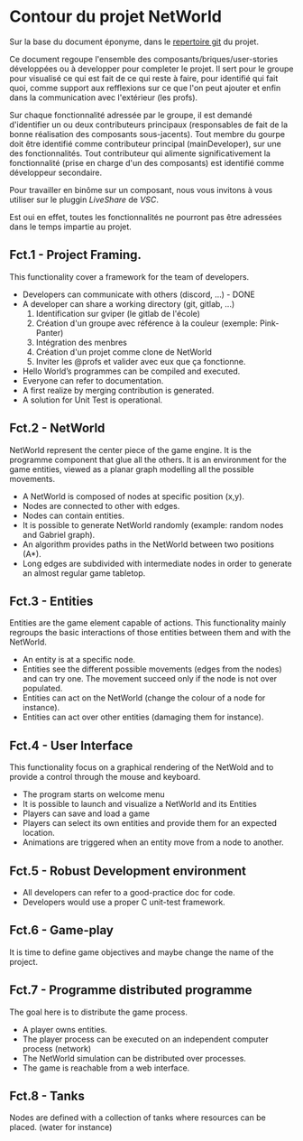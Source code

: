 # Contour du projet NetWorld

Sur la base du document éponyme, dans le [repertoire git](https://gvipers.imt-lille-douai.fr/fatus/networld/blob/master/project-outline.md) du projet.

Ce document regoupe l'ensemble des composants/briques/user-stories développées ou à developper pour completer le projet. Il sert pour le groupe pour visualisé ce qui est fait de ce qui reste à faire, pour identifié qui fait quoi, comme support aux refflexions sur ce que l'on peut ajouter et enfin dans la communication avec l'extérieur (les profs).

Sur chaque fonctionnalité adressée par le groupe, il est demandé d'identifier un ou deux contributeurs principaux (responsables de fait de la bonne réalisation des composants sous-jacents). Tout membre du gourpe doit être identifié comme contributeur principal (mainDeveloper), sur une des fonctionnalités. Tout contributeur qui alimente significativement la fonctionnalité (prise en charge d'un des composants) est identifié comme développeur secondaire.

Pour travailler en binôme sur un composant, nous vous invitons à vous utiliser sur le pluggin *LiveShare* de *VSC*.

Est oui en effet, toutes les fonctionnalités ne pourront pas être adressées dans le temps impartie au projet.

## Fct.1 - Project Framing.


This functionality cover a framework for the team of developers.


- Developers can communicate with others (discord, ...) - DONE
- A developer can share a working directory (git, gitlab, ...)
  1. Identification sur gviper (le gitlab de l'école)
  1. Création d'un groupe avec référence à la couleur (exemple: Pink-Panter) 
  1. Intégration des menbres
  1. Création d'un projet comme clone de NetWorld
  1. Inviter les @profs et valider avec eux que ça fonctionne.
- Hello World’s programmes can be compiled and executed.
- Everyone can refer to documentation.
- A first realize by merging contribution is generated.
- A solution for Unit Test is operational.


## Fct.2 - NetWorld


NetWorld represent the center piece of the game engine. It is the programme component that glue all the others. 
It is an environment for the game entities, viewed as a planar graph modelling all the possible movements. 


- A NetWorld is composed of nodes at specific position (x,y).
- Nodes are connected to other with edges.
- Nodes can contain entities.
- It is possible to generate NetWorld randomly (example: random nodes and Gabriel graph).
- An algorithm provides paths in the NetWorld between two positions (A*).
- Long edges are subdivided with intermediate nodes in order to generate an almost regular game tabletop.


## Fct.3 - Entities


Entities are the game element capable of actions. This functionality mainly regroups the basic interactions of those entities between them and with the NetWorld.



- An entity is at a specific node.
- Entities see the different possible movements (edges from the nodes) and can try one. The movement succeed only if the node is not over populated.
- Entities can act on the NetWorld (change the colour of a node for instance).
- Entities can act over other entities (damaging them for instance).


## Fct.4 - User Interface


This functionality focus on a graphical rendering of the NetWold and to provide a control through the mouse and keyboard.


- The program starts on welcome menu
- It is possible to launch and visualize a NetWorld and its Entities
- Players can save and load a game 
- Players can select its own entities and provide them for an expected location.
- Animations are triggered when an entity move from a node to another.



## Fct.5 - Robust Development environment


- All developers can refer to a good-practice doc for code.
- Developers would use a proper C unit-test framework.



## Fct.6 - Game-play


It is time to define game objectives and maybe change the name of the project.


## Fct.7 - Programme distributed programme

The goal here is to distribute the game process.


- A player owns entities.
- The player process can be executed on an independent computer process (network)
- The NetWorld simulation can be distributed over processes.
- The game is reachable from a web interface.


## Fct.8 - Tanks

Nodes are defined with a collection of tanks  where resources can be placed. (water for instance)

